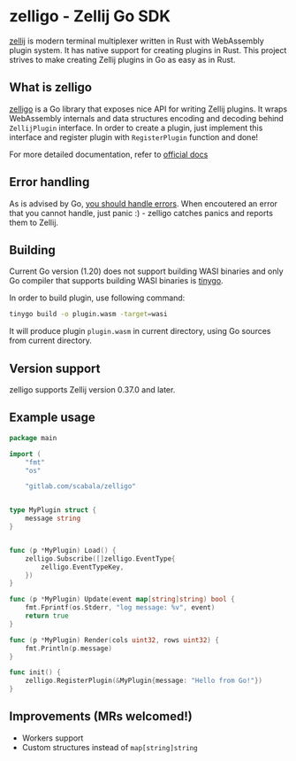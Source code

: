 # zelligo - Zellij Go SDK

[zellij](https://zellij.dev/) is modern terminal multiplexer written in Rust with WebAssembly plugin system. It has native support for creating plugins in Rust. This project strives to make creating Zellij plugins in Go as easy as in Rust.

## What is zelligo

[zelligo]() is a Go library that exposes nice API for writing Zellij plugins. It wraps WebAssembly internals and data structures encoding and decoding behind `ZellijPlugin` interface.
In order to create a plugin, just implement this interface and register plugin with `RegisterPlugin` function and done!

For more detailed documentation, refer to [official docs](https://zellij.dev/documentation/plugins.html)

## Error handling

As is advised by Go, [you should handle errors](https://go.dev/doc/tutorial/handle-errors). When encoutered an error that you cannot handle, just panic :) - zelligo catches panics and reports them to Zellij.

## Building

Current Go version (1.20) does not support building WASI binaries and only Go compiler that supports building WASI binaries is [tinygo](https://tinygo.org/).

In order to build plugin, use following command:

```bash
tinygo build -o plugin.wasm -target=wasi
```

It will produce plugin `plugin.wasm` in current directory, using Go sources from current directory.

## Version support

zelligo supports Zellij version 0.37.0 and later.

## Example usage

```go
package main

import (
	"fmt"
    "os"

    "gitlab.com/scabala/zelligo"


type MyPlugin struct {
    message string
}


func (p *MyPlugin) Load() {
	zelligo.Subscribe([]zelligo.EventType{
		zelligo.EventTypeKey,
	})
}

func (p *MyPlugin) Update(event map[string]string) bool {
    fmt.Fprintf(os.Stderr, "log message: %v", event)
	return true
}

func (p *MyPlugin) Render(cols uint32, rows uint32) {
	fmt.Println(p.message)
}

func init() {
	zelligo.RegisterPlugin(&MyPlugin{message: "Hello from Go!"})
}
```

## Improvements (MRs welcomed!)

 - Workers support
 - Custom structures instead of `map[string]string`

